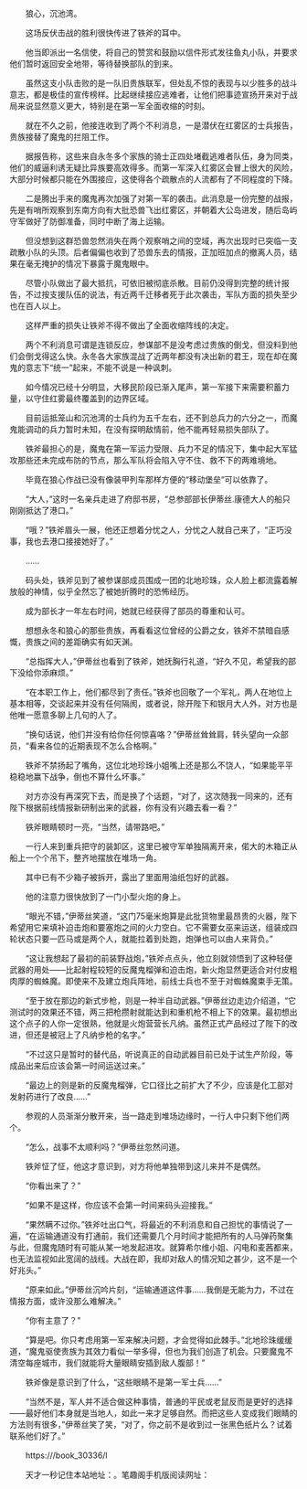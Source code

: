 　　狼心，沉池湾。

　　这场反伏击战的胜利很快传进了铁斧的耳中。

　　他当即派出一名信使，将自己的赞赏和鼓励以信件形式发往鱼丸小队，并要求他们暂时返回安全地带，等待替换部队的到来。

　　虽然这支小队击败的是一队旧贵族联军，但处乱不惊的表现与以少胜多的战斗意志，都是极佳的宣传榜样。比起继续接应逃难者，让他们把事迹宣扬开来对于战局来说显然意义更大，特别是在第一军全面收缩的时刻。

　　就在不久之前，他接连收到了两个不利消息，一是潜伏在红雾区的士兵报告，贵族接替了魔鬼的拦阻工作。

　　据报告称，这些来自永冬多个家族的骑士正四处堵截逃难者队伍，身为同类，他们的威逼利诱无疑比异族要高效得多。而第一军深入红雾区会冒上很大的风险，大部分时候都只能在外围接应，这使得各个疏散点的人流都有了不同程度的下降。

　　二是腾出手来的魔鬼再次加强了对第一军的袭击。此消息是一份完整的战报，先是有哨所观察到东南方向有大批恐兽飞出红雾区，并朝着大公岛进发，随后岛屿守军做好了防御准备，同时中断了海上运输。

　　但没想到这群恐兽忽然消失在两个观察哨之间的空域，再次出现时已突临一支疏散小队的头顶。后者偏偏也收到了恐兽东去的情报，正加班加点的撤离人员，结果在毫无掩护的情况下暴露于魔鬼眼中。

　　尽管小队做出了最大抵抗，可依旧被彻底杀散。目前仍没得到完整的统计报告，不过按支援队伍的说法，有近两千迁移者死于此次袭击，军队方面的损失至少也在百人以上。

　　这样严重的损失让铁斧不得不做出了全面收缩阵线的决定。

　　两个不利消息可谓是连锁反应，参谋部不是没考虑过贵族的倒戈，但没料到他们会倒戈得这么快。永冬各大家族混战了近两年都没有决出新的君王，现在却在魔鬼的意志下“统一”起来，不能不说是一种讽刺。

　　如今情况已经十分明显，大移民阶段已渐入尾声，第一军接下来需要积蓄力量，以守住红雾最终覆盖到的边界区域。

　　目前运抵笼山和沉池湾的士兵约为五千左右，还不到总兵力的六分之一，而魔鬼能调动的兵力暂时未知，在没有探明敌情前，他不能再轻易损失部队了。

　　铁斧最担心的是，魔鬼在第一军运力受限、兵力不足的情况下，集中起大军猛攻那些还未完成布防的节点，那么军队将会陷入守不住、救不下的两难境地。

　　毕竟在狼心作战已没有像装甲列车那样方便的“移动堡垒”可以依靠了。

　　“大人，”这时一名亲兵走进了府邸书房，“总参部部长伊蒂丝.康德大人的船只刚刚抵达了港口。”

　　“哦？”铁斧眉头一展，他还正想着分忧之人，分忧之人就自己来了，“正巧没事，我也去港口接接她好了。”

　　……

　　码头处，铁斧见到了被参谋部成员围成一团的北地珍珠，众人脸上都流露着解放般的神情，似乎全然忘了被她折腾时的恐怖经历。

　　成为部长才一年左右时间，她就已经获得了部员的尊重和认可。

　　想想永冬和狼心的那些贵族，再看看这位曾经的公爵之女，铁斧不禁暗自感慨，贵族之间的差距确实有如天渊。

　　“总指挥大人，”伊蒂丝也看到了铁斧，她抚胸行礼道，“好久不见，希望我的部下没给你添麻烦。”

　　“在本职工作上，他们都尽到了责任。”铁斧也回敬了一个军礼，两人在地位上基本相等，交谈起来并没有任何隔阂，或者说，除开陛下和银月大人外，对方也是他唯一愿意多聊上几句的人了。

　　“换句话说，他们并没有给你任何惊喜咯？”伊蒂丝耸耸肩，转头望向一众部员，“看来各位的近期表现不怎么合格啊。”

　　铁斧不禁扬起了嘴角，这位北地珍珠小姐嘴上还是那么不饶人，“如果能平平稳稳地赢下战争，倒也不算什么坏事。”

　　对方亦没有再深究下去，而是换了个话题，“对了，这次随我一同来的，还有陛下根据前线情报新研制出来的武器，你有没有兴趣去看一看？”

　　铁斧眼睛顿时一亮，“当然，请带路吧。”

　　一行人来到重兵把守的装卸区，这里已被守军单独隔离开来，偌大的木箱正从船上一个个吊下，整齐地摆放在堆场一角。

　　其中已有不少箱子被拆开，露出了里面用油纸包好的武器。

　　他的注意力很快放到了一门小型火炮的身上。

　　“眼光不错，”伊蒂丝笑道，“这门75毫米炮算是此批货物里最昂贵的火器，陛下希望用它来填补迫击炮和要塞炮之间的火力空白。它不需要女巫来运送，组装成四轮状态只要一匹马或是两个人，就能拉着到处跑，炮弹也可以由人来背负。”

　　“这让我想起了最初的前装野战炮，”铁斧点点头，他立刻就领悟到了这种轻便武器的用处——比起射程较短的反魔鬼榴弹和迫击炮，新火炮显然更适合对付皮粗肉厚的蜘蛛魔。即使来不及建立炮兵阵地，前线士兵也不至于对蜘蛛魔束手无策。

　　“至于放在那边的新式步枪，则是一种半自动武器。”伊蒂丝边走边介绍道，“它测试时的效果还不错，两三把枪攒射就能达到和重机枪不相上下的效果。最初想出这个点子的人你一定很熟，他就是火炮营营长凡纳。虽然正式产品经过了陛下的改进，但还是被冠上了凡纳步枪的名字。”

　　“不过这只是暂时的替代品，听说真正的自动武器目前已处于试生产阶段，等成品出来后应该会第一时间运送过来。”

　　“最边上的则是新的反魔鬼榴弹，它口径比之前扩大了不少，应该是化工部对发射药进行了改良……”

　　参观的人员渐渐分散开来，当一路走到堆场边缘时，一行人中只剩下他们两个。

　　“怎么，战事不太顺利吗？”伊蒂丝忽然问道。

　　铁斧怔了怔，他这才意识到，对方将他单独带到这儿来并不是偶然。

　　“你看出来了？”

　　“如果不是这样，你应该不会第一时间来码头迎接我。”

　　“果然瞒不过你。”铁斧吐出口气，将最近的不利消息和自己担忧的事情说了一遍，“在运输通道没有打通前，我们还需要几个月时间才能把所有的人马弹药聚集与此，但魔鬼随时有可能从某一地发起进攻。就算希尔维小姐、闪电和麦茜都来，也无法监视如此宽阔的战线。大战在即，我却对敌人的情况知之甚少，这不是一个好兆头。”

　　“原来如此。”伊蒂丝沉吟片刻，“运输通道这件事……我倒是无能为力，不过在情报方面，或许没那么难解决。”

　　“你有主意了？”

　　“算是吧。你只考虑用第一军来解决问题，才会觉得如此棘手。”北地珍珠缓缓道，“魔鬼驱使贵族为其效力看似一举多得，但也为我们创造了机会。只要魔鬼不清空每座城市，我们就能将大量眼睛安插到敌人腹部！”

　　铁斧像是意识到了什么，“这些眼睛不是第一军士兵……”

　　“当然不是，军人并不适合做这种事情，普通的平民或老鼠反而是更好的选择——最好他们本身就是当地人，如此一来才足够自然。而把这些人变成我们眼睛的方法则有很多，”伊蒂丝笑了笑，“对了，你之前不是收到过一张黑色纸片么？试着联系他们好了。”

　　https:///book_30336/l

　　天才一秒记住本站地址：。笔趣阁手机版阅读网址：
